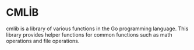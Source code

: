 # CMLİB

cmlib is a library of various functions in the Go programming language. This library provides helper functions for common functions such as math operations and file operations.
